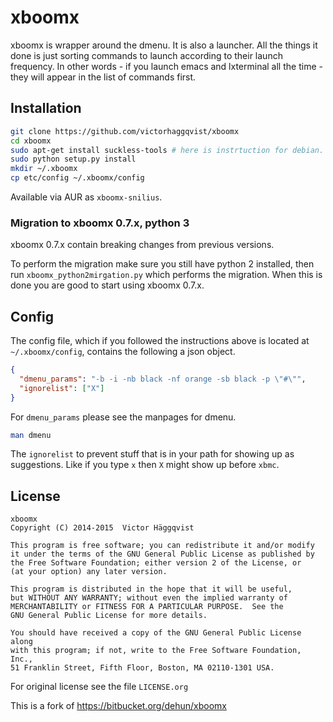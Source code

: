 # xboomx

xboomx is wrapper around the dmenu. It is also a launcher. All the things it done is just sorting commands to launch according to their launch frequency. In other words - if you launch emacs and lxterminal all the time - they will appear in the list of commands first.

## Installation
```sh
git clone https://github.com/victorhaggqvist/xboomx
cd xboomx
sudo apt-get install suckless-tools # here is instrtuction for debian. really we need only dmenu
sudo python setup.py install
mkdir ~/.xboomx
cp etc/config ~/.xboomx/config
```

Available via AUR as `xboomx-snilius`.

### Migration to xboomx 0.7.x, python 3
xboomx 0.7.x contain breaking changes from previous versions.

To perform the migration make sure you still have python 2 installed, then run `xboomx_python2mirgation.py` which performs the migration. When this is done you are good to start using xboomx 0.7.x.

## Config
The config file, which if you followed the instructions above is located at `~/.xboomx/config`, contains the following a json object.
```json
{
  "dmenu_params": "-b -i -nb black -nf orange -sb black -p \"#\"",
  "ignorelist": ["X"]
}
```

For `dmenu_params` please see the manpages for dmenu.
```sh
man dmenu
```

The `ignorelist` to prevent stuff that is in your path for showing up as suggestions. Like if you type `x` then `X` might show up before `xbmc`.

## License

    xboomx
    Copyright (C) 2014-2015  Victor Häggqvist

    This program is free software; you can redistribute it and/or modify
    it under the terms of the GNU General Public License as published by
    the Free Software Foundation; either version 2 of the License, or
    (at your option) any later version.

    This program is distributed in the hope that it will be useful,
    but WITHOUT ANY WARRANTY; without even the implied warranty of
    MERCHANTABILITY or FITNESS FOR A PARTICULAR PURPOSE.  See the
    GNU General Public License for more details.

    You should have received a copy of the GNU General Public License along
    with this program; if not, write to the Free Software Foundation, Inc.,
    51 Franklin Street, Fifth Floor, Boston, MA 02110-1301 USA.

For original license see the file `LICENSE.org`

This is a fork of https://bitbucket.org/dehun/xboomx
